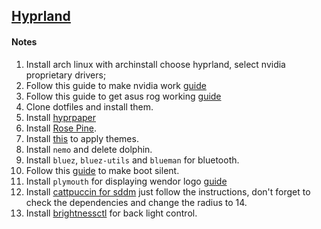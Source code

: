 ## [Hyprland](https://hyprland.org/)

#### Notes

1. Install arch linux with archinstall choose hyprland, select nvidia proprietary drivers;
2. Follow this guide to make nvidia work [guide](https://wiki.hyprland.org/Nvidia/#how-to-get-hyprland-to-possibly-work-on-nvidia)
3. Follow this guide to get asus rog working [guide](https://wiki.hyprland.org/Asus_ROG/#asus-rog)
4. Clone dotfiles and install them.
5. Install [hyprpaper](https://github.com/hyprwm/hyprpaper)
6. Install [Rose Pine](https://github.com/rose-pine/gtk).
7. Install [this](https://github.com/nwg-piotr/nwg-look) to apply themes.
8. Install `nemo` and delete dolphin.
9. Install `bluez`, `bluez-utils` and `blueman` for bluetooth.
10. Follow this [guide](https://wiki.archlinux.org/title/silent_boot) to make boot silent.
11. Install `plymouth` for displaying wendor logo [guide](https://wiki.archlinux.org/title/plymouth)
12. Install [cattpuccin for sddm](https://github.com/catppuccin/sddm) just follow the instructions,
    don't forget to check the dependencies and change the radius to 14.
13. Install [brightnessctl](https://man.archlinux.org/man/brightnessctl.1.en) for back light control.
